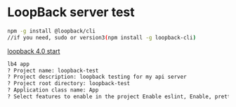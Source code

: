 # LoopBack server test

```bash
npm -g install @loopback/cli
//if you need, sudo or version3(npm install -g loopback-cli)
```

[loopback 4.0 start](https://loopback.io/doc/en/lb4/Getting-started.html)

```bash
lb4 app
? Project name: loopback-test
? Project description: loopback testing for my api server
? Project root directory: loopback-test
? Application class name: App
? Select features to enable in the project Enable eslint, Enable, prettier, Enable mocha, Enable loopbackBuild, Enable vscode, Enable docker, Enable repositories, Enable services
```

